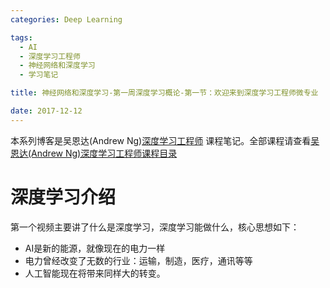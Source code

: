 ```yaml
---
categories: Deep Learning

tags: 
  - AI
  - 深度学习工程师
  - 神经网络和深度学习
  - 学习笔记

title: 神经网络和深度学习-第一周深度学习概论-第一节：欢迎来到深度学习工程师微专业

date: 2017-12-12
---
```


本系列博客是吴恩达(Andrew Ng)[深度学习工程师](http://mooc.study.163.com/smartSpec/detail/1001319001.htm) 课程笔记。全部课程请查看[吴恩达(Andrew Ng)深度学习工程师课程目录](http://blog.geekidentity.com/deeplearning_specialization/catalogues/)


# 深度学习介绍

第一个视频主要讲了什么是深度学习，深度学习能做什么，核心思想如下：

* AI是新的能源，就像现在的电力一样
* 电力曾经改变了无数的行业：运输，制造，医疗，通讯等等
* 人工智能现在将带来同样大的转变。
